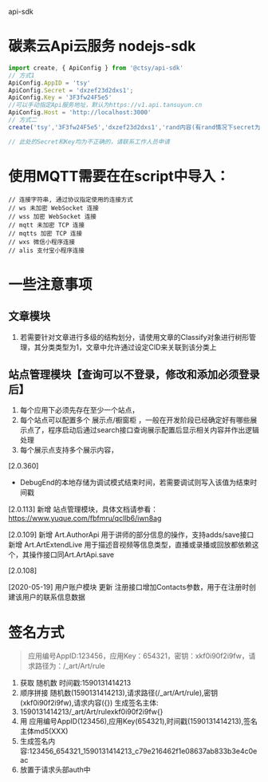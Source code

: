 api-sdk

# 碳素云Api云服务 nodejs-sdk
```typescript
import create, { ApiConfig } from '@ctsy/api-sdk'
// 方式1
ApiConfig.AppID = 'tsy'
ApiConfig.Secret = 'dxzef23d2dxs1';
ApiConfig.Key = '3F3fw24F5e5'
//可以手动指定Api服务地址，默认为https://v1.api.tansuyun.cn
ApiConfig.Host = 'http://localhost:3000'
// 方式二
create('tsy','3F3fw24F5e5','dxzef23d2dxs1','rand内容(有rand情况下secret为rand与secret组合后字典序排序内容)')

// 此处的Secret和Key均为不正确的，请联系工作人员申请
```

# 使用MQTT需要在在script中导入：
  <script src="//npm.tansuyun.cn/mqtt/dist/mqtt.min.js"></script>


    // 连接字符串, 通过协议指定使用的连接方式
    // ws 未加密 WebSocket 连接
    // wss 加密 WebSocket 连接
    // mqtt 未加密 TCP 连接
    // mqtts 加密 TCP 连接
    // wxs 微信小程序连接
    // alis 支付宝小程序连接

# 一些注意事项
## 文章模块
1. 若需要针对文章进行多级的结构划分，请使用文章的Classify对象进行树形管理，其分类类型为1，文章中允许通过设定CID来关联到该分类上

## 站点管理模块【查询可以不登录，修改和添加必须登录后】
1. 每个应用下必须先存在至少一个站点，
2. 每个站点可以配置多个 展示点/橱窗柜 ，一般在开发阶段已经确定好有哪些展示点了，程序启动后通过search接口查询展示配置后显示相关内容并作出逻辑处理
3. 每个展示点支持多个展示内容，

[2.0.360]
+ DebugEnd的本地存储为调试模式结束时间，若需要调试则写入该值为结束时间戳

[2.0.113]
新增 站点管理模块，具体文档请参看：https://www.yuque.com/fbfmru/qcllb6/iwn8ag

[2.0.109]
新增 Art.AuthorApi 用于讲师的部分信息的操作，支持adds/save接口
新增 Art.ArtExtendLive 用于描述音视频等信息类型，直播或录播或回放都依赖这个，其操作接口同Art.ArtApi.save

[2.0.108]

[2020-05-19] 用户账户模块 更新 注册接口增加Contacts参数，用于在注册时创建该用户的联系信息数据


# 签名方式

> 应用编号AppID:123456，应用Key：654321，密钥：xkf0i90f2i9fw，请求路径为：/_art/Art/rule

1. 获取 随机数 时间戳:1590131414213
2. 顺序拼接 随机数(1590131414213),请求路径(/_art/Art/rule),密钥(xkf0i90f2i9fw),请求内容({}) 生成签名主体: 
3. 1590131414213/_art/Art/rulexkf0i90f2i9fw{}
4. 用 应用编号AppID(123456),应用Key(654321),时间戳(1590131414213),签名主体md5(XXX)
5. 生成签名内容:123456_654321_1590131414213_c79e216462f1e08637ab833b3e4c0eac
6. 放置于请求头部auth中

